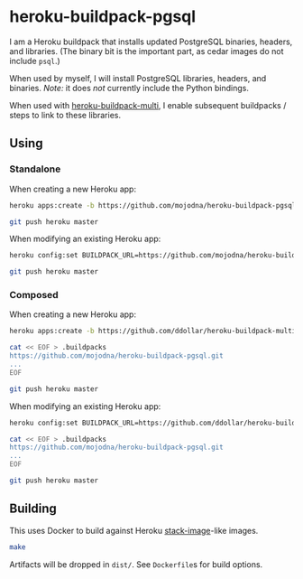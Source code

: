 # heroku-buildpack-pgsql

I am a Heroku buildpack that installs updated PostgreSQL binaries, headers, and
libraries. (The binary bit is the important part, as cedar images do not
include `psql`.)

When used by myself, I will install PostgreSQL libraries, headers, and
binaries. *Note:* it does *not* currently include the Python bindings.

When used with
[heroku-buildpack-multi](https://github.com/ddollar/heroku-buildpack-multi),
I enable subsequent buildpacks / steps to link to these libraries.

## Using

### Standalone

When creating a new Heroku app:

```bash
heroku apps:create -b https://github.com/mojodna/heroku-buildpack-pgsql.git

git push heroku master
```

When modifying an existing Heroku app:

```bash
heroku config:set BUILDPACK_URL=https://github.com/mojodna/heroku-buildpack-pgsql.git

git push heroku master
```

### Composed

When creating a new Heroku app:

```bash
heroku apps:create -b https://github.com/ddollar/heroku-buildpack-multi.git

cat << EOF > .buildpacks
https://github.com/mojodna/heroku-buildpack-pgsql.git
...
EOF

git push heroku master
```

When modifying an existing Heroku app:

```bash
heroku config:set BUILDPACK_URL=https://github.com/ddollar/heroku-buildpack-multi.git

cat << EOF > .buildpacks
https://github.com/mojodna/heroku-buildpack-pgsql.git
...
EOF

git push heroku master
```

## Building

This uses Docker to build against Heroku
[stack-image](https://github.com/heroku/stack-images)-like images.

```bash
make
```

Artifacts will be dropped in `dist/`.  See `Dockerfile`s for build options.
